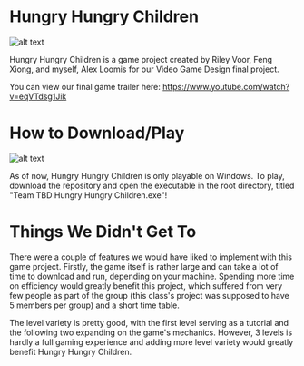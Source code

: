 # Hungry Hungry Children

![alt text](https://media.giphy.com/media/48NCzdpNl7gTxFQlMK/giphy.gif)

Hungry Hungry Children is a game project created by Riley Voor, Feng Xiong, and myself, Alex Loomis for our Video Game Design final project.

You can view our final game trailer here: https://www.youtube.com/watch?v=eqVTdsg1Jik


# How to Download/Play

![alt text](https://media.giphy.com/media/1jl9FqhDSwoLHsecAH/giphy.gif)

As of now, Hungry Hungry Children is only playable on Windows. To play, download the repository and open the executable in the root directory, titled "Team TBD Hungry Hungry Children.exe"!


# Things We Didn't Get To

There were a couple of features we would have liked to implement with this game project. Firstly, the game itself is rather large and can take a lot of time to download and run, depending on your machine. Spending more time on efficiency would greatly benefit this project, which suffered from very few people as part of the group (this class's project was supposed to have 5 members per group) and a short time table.

The level variety is pretty good, with the first level serving as a tutorial and the following two expanding on the game's mechanics. However, 3 levels is hardly a full gaming experience and adding more level variety would greatly benefit Hungry Hungry Children.
